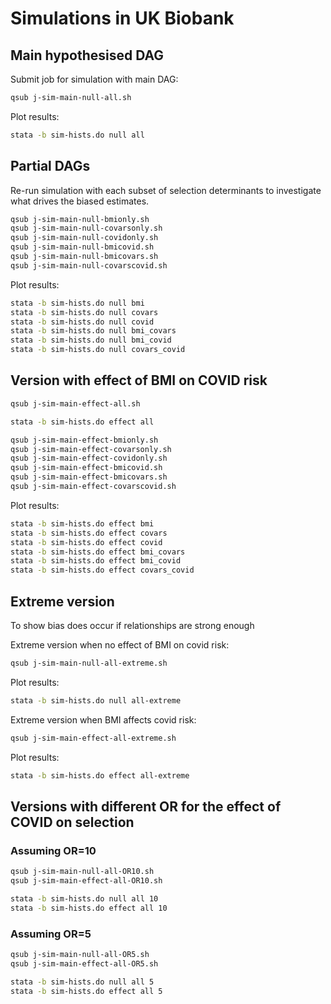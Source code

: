 
# Simulations in UK Biobank



## Main hypothesised DAG


Submit job for simulation with main DAG:

```bash
qsub j-sim-main-null-all.sh
```

Plot results:

```bash
stata -b sim-hists.do null all
```


## Partial DAGs

Re-run simulation with each subset of selection determinants to investigate what drives the biased estimates.

```bash
qsub j-sim-main-null-bmionly.sh
qsub j-sim-main-null-covarsonly.sh 
qsub j-sim-main-null-covidonly.sh 
qsub j-sim-main-null-bmicovid.sh 
qsub j-sim-main-null-bmicovars.sh 
qsub j-sim-main-null-covarscovid.sh 
```

Plot results:

```bash
stata -b sim-hists.do null bmi
stata -b sim-hists.do null covars
stata -b sim-hists.do null covid
stata -b sim-hists.do null bmi_covars
stata -b sim-hists.do null bmi_covid
stata -b sim-hists.do null covars_covid
```


## Version with effect of BMI on COVID risk

```bash
qsub j-sim-main-effect-all.sh
```

```bash
stata -b sim-hists.do effect all
```

```bash
qsub j-sim-main-effect-bmionly.sh
qsub j-sim-main-effect-covarsonly.sh
qsub j-sim-main-effect-covidonly.sh
qsub j-sim-main-effect-bmicovid.sh
qsub j-sim-main-effect-bmicovars.sh 
qsub j-sim-main-effect-covarscovid.sh 
```

Plot results:

```bash
stata -b sim-hists.do effect bmi
stata -b sim-hists.do effect covars
stata -b sim-hists.do effect covid
stata -b sim-hists.do effect bmi_covars
stata -b sim-hists.do effect bmi_covid
stata -b sim-hists.do effect covars_covid
```



## Extreme version

To show bias does occur if relationships are strong enough

Extreme version when no effect of BMI on covid risk:

```bash
qsub j-sim-main-null-all-extreme.sh
```

Plot results:

```bash
stata -b sim-hists.do null all-extreme
```



Extreme version when BMI affects covid risk:

```bash
qsub j-sim-main-effect-all-extreme.sh
```

Plot results:

```bash
stata -b sim-hists.do effect all-extreme
```



## Versions with different OR for the effect of COVID on selection

### Assuming OR=10

```bash
qsub j-sim-main-null-all-OR10.sh
qsub j-sim-main-effect-all-OR10.sh
```

```bash
stata -b sim-hists.do null all 10
stata -b sim-hists.do effect all 10

```

### Assuming OR=5

```bash
qsub j-sim-main-null-all-OR5.sh
qsub j-sim-main-effect-all-OR5.sh
```

```bash
stata -b sim-hists.do null all 5
stata -b sim-hists.do effect all 5
```


